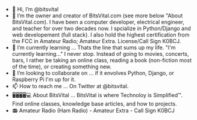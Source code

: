 - 👋 Hi, I’m @bitsvital
- 👀 I’m the owner and creator of BitsVital.com (see more below "About BitsVital.com). I have been a computer developer, electrical engineer, and teacher for over two decades now. I spcialize in Python/Django and web developement (full stack). I also hold the highest certification from the FCC in Amateur Radio; Amateur Extra. License/Call Sign K0BCJ.
- 🌱 I’m currently learning ... Thats the line that sums up my life. "I'm currently learning..." I never stop. Instead of going to movies, concerts, bars, I rather be taking an online class, reading a book (non-fiction most of the time), or creating something new.
- 💞️ I’m looking to collaborate on ... if it envolves Python, Django, or Raspberry Pi I'm up for it.
- 📫 How to reach me ... On Twitter at @bitsvital.
- 🖥🖥🖥🖥💻 About BitsVital ... BitsVital is where Technoloy is Simplified™. Find online classes, knowledge base articles, and how to projects.
- 📻 Amateur Radio (Ham Radio) - Amateur Extra - Call Sign K0BCJ

<!---
bitsvital/bitsvital is a ✨ special ✨ repository because its `README.md` (this file) appears on your GitHub profile.
You can click the Preview link to take a look at your changes.
--->
